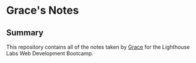 # Grace's Notes
## Summary
This repository contains all of the notes taken by [Grace](https://github.com/GraceLR) for the Lighthouse Labs Web Development Bootcamp.
